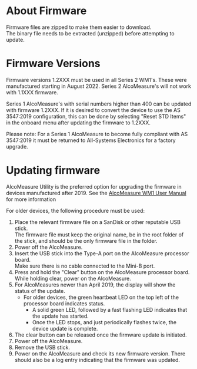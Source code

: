  # About Firmware
Firmware files are zipped to make them easier to download.  
The binary file needs to be extracted (unzipped) before attempting to update.
 
 # Firmware Versions
Firmware versions 1.2XXX must be used in all Series 2 WM1's. These were manufactured starting in August 2022.
Series 2 AlcoMeasure's will not work with 1.1XXX firmware.

Series 1 AlcoMeasure's with serial numbers higher than 400 can be updated with firmware 1.2XXX.
If it is desired to convert the device to use the AS 3547:2019 configuration, this can be done by selecting "Reset STD Items" in the onboard menu after updating the firmware to 1.2XXX.

Please note: For a Series 1 AlcoMeasure to become fully compliant with AS 3547:2019 it must be returned to All-Systems Electronics for a factory upgrade.

 
 # Updating firmware
AlcoMeasure Utility is the preferred option for upgrading the firmware in devices manufactured after 2019.
See the [AlcoMeasure WM1 User Manual](https://github.com/All-Systems-Electronics/AlcoMeasure/tree/master/documentation) for more information

For older devices, the following procedure must be used:
1. Place the relevant firmware file on a SanDisk or other reputable USB stick.  
   The firmware file must keep the original name, be in the root folder of the stick, and should be the only firmware file in the folder.
2. Power off the AlcoMeasure.
3. Insert the USB stick into the Type-A port on the AlcoMeasure processor board.  
   Make sure there is no cable connected to the Mini-B port.
4. Press and hold the "Clear" button on the AlcoMeasure processor board.  
   While holding clear, power on the AlcoMeasure.
5. For AlcoMeasures newer than April 2019, the display will show the status of the update.  
   *  For older devices, the green heartbeat LED on the top left of the processor board indicates status.  
      * A solid green LED, followed by a fast flashing LED indicates that the update has started.
      * Once the LED stops, and just periodically flashes twice, the device update is complete.  
6. The clear button can be released once the firmware update is initiated.
7. Power off the AlcoMeasure.
8. Remove the USB stick.
9. Power on the AlcoMeasure and check its new firmware version. There should also be a log entry indicating that the firmware was updated. 
